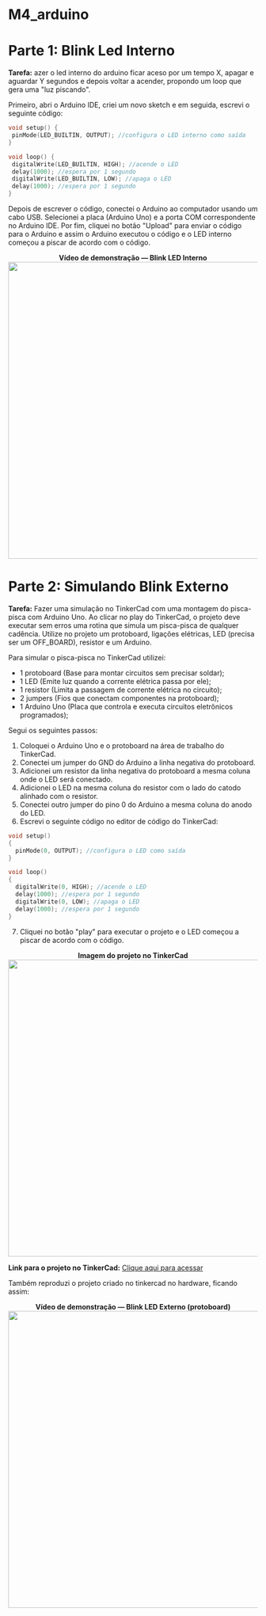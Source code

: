 # M4_arduino

# Parte 1: Blink Led Interno
 **Tarefa:** azer o led interno do arduino ficar aceso por um tempo X, apagar e aguardar Y segundos e depois voltar a acender, propondo um loop que gera uma "luz piscando".

 Primeiro, abri o Arduino IDE, criei um novo sketch e em seguida, escrevi o seguinte código:

 ```cpp
void setup() {
  pinMode(LED_BUILTIN, OUTPUT); //configura o LED interno como saída
}

void loop() {
  digitalWrite(LED_BUILTIN, HIGH); //acende o LED
  delay(1000); //espera por 1 segundo
  digitalWrite(LED_BUILTIN, LOW); //apaga o LED
  delay(1000); //espera por 1 segundo
}
```
Depois de escrever o código, conectei o Arduino ao computador usando um cabo USB. Selecionei a placa (Arduino Uno) e a porta COM correspondente no Arduino IDE. Por fim, cliquei no botão "Upload" para enviar o código para o Arduino e assim o Arduino executou o código e o LED interno começou a piscar de acordo com o código. 

<p align="center"> <b>Vídeo de demonstração — Blink LED Interno</b><br> <img src="../assets/video-blink-led-interna.gif" width="600" controls></img> </p>

# Parte 2: Simulando Blink Externo
**Tarefa:** Fazer uma simulação no TinkerCad com uma montagem do pisca-pisca com Arduino Uno. Ao clicar no play do TinkerCad, o projeto deve executar sem erros uma rotina que simula um pisca-pisca de qualquer cadência. Utilize no projeto um protoboard, ligações elétricas, LED (precisa ser um OFF_BOARD), resistor e um Arduino.

Para simular o pisca-pisca no TinkerCad utilizei:
- 1 protoboard (Base para montar circuitos sem precisar soldar);
- 1 LED (Emite luz quando a corrente elétrica passa por ele);
- 1 resistor (Limita a passagem de corrente elétrica no circuito);
- 2 jumpers (Fios que conectam componentes na protoboard);
- 1 Arduino Uno (Placa que controla e executa circuitos eletrônicos programados);

Segui os seguintes passos:
1. Coloquei o Arduino Uno e o protoboard na área de trabalho do TinkerCad.
2. Conectei um jumper do GND do Arduino a linha negativa do protoboard.
3. Adicionei um resistor da linha negativa do protoboard a mesma coluna onde o LED será conectado.
4. Adicionei o LED na mesma coluna do resistor com o lado do catodo alinhado com o resistor.
5. Conectei outro jumper do pino 0 do Arduino a mesma coluna do anodo do LED.
6. Escrevi o seguinte código no editor de código do TinkerCad:
```cpp
void setup()
{
  pinMode(0, OUTPUT); //configura o LED como saída
}

void loop()
{
  digitalWrite(0, HIGH); //acende o LED
  delay(1000); //espera por 1 segundo
  digitalWrite(0, LOW); //apaga o LED
  delay(1000); //espera por 1 segundo
}
```
7. Cliquei no botão "play" para executar o projeto e o LED começou a piscar de acordo com o código.

<p align="center"> <b>Imagem do projeto no TinkerCad</b><br> <img src="../assets/tinkercad-blink-led.png" width="600"> </p>

**Link para o projeto no TinkerCad:** [Clique aqui para acessar](https://www.tinkercad.com/things/aVaIb6jDGaC-blink-led?sharecode=5b_GEjejEvX6Q9PJz7XOICYwau7d4rUppCxpHw252rg)

Também reproduzi o projeto criado no tinkercad no hardware, ficando assim:

<p align="center"> <b>Vídeo de demonstração — Blink LED Externo (protoboard)</b><br> <img src="assets/video-blink-led-protboard.gif" width="600" controls></img> </p>
